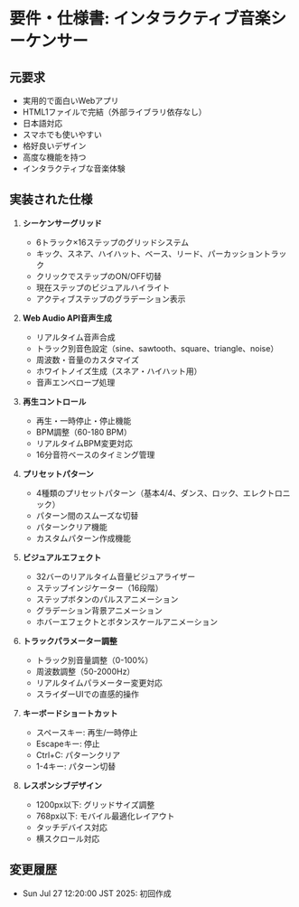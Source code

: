 # 要件・仕様書: インタラクティブ音楽シーケンサー

## 元要求
- 実用的で面白いWebアプリ
- HTML1ファイルで完結（外部ライブラリ依存なし）
- 日本語対応
- スマホでも使いやすい
- 格好良いデザイン
- 高度な機能を持つ
- インタラクティブな音楽体験

## 実装された仕様
1. **シーケンサーグリッド**
   - 6トラック×16ステップのグリッドシステム
   - キック、スネア、ハイハット、ベース、リード、パーカッショントラック
   - クリックでステップのON/OFF切替
   - 現在ステップのビジュアルハイライト
   - アクティブステップのグラデーション表示

2. **Web Audio API音声生成**
   - リアルタイム音声合成
   - トラック別音色設定（sine、sawtooth、square、triangle、noise）
   - 周波数・音量のカスタマイズ
   - ホワイトノイズ生成（スネア・ハイハット用）
   - 音声エンベロープ処理

3. **再生コントロール**
   - 再生・一時停止・停止機能
   - BPM調整（60-180 BPM）
   - リアルタイムBPM変更対応
   - 16分音符ベースのタイミング管理

4. **プリセットパターン**
   - 4種類のプリセットパターン（基本4/4、ダンス、ロック、エレクトロニック）
   - パターン間のスムーズな切替
   - パターンクリア機能
   - カスタムパターン作成機能

5. **ビジュアルエフェクト**
   - 32バーのリアルタイム音量ビジュアライザー
   - ステップインジケーター（16段階）
   - ステップボタンのパルスアニメーション
   - グラデーション背景アニメーション
   - ホバーエフェクトとボタンスケールアニメーション

6. **トラックパラメーター調整**
   - トラック別音量調整（0-100%）
   - 周波数調整（50-2000Hz）
   - リアルタイムパラメーター変更対応
   - スライダーUIでの直感的操作

7. **キーボードショートカット**
   - スペースキー: 再生/一時停止
   - Escapeキー: 停止
   - Ctrl+C: パターンクリア
   - 1-4キー: パターン切替

8. **レスポンシブデザイン**
   - 1200px以下: グリッドサイズ調整
   - 768px以下: モバイル最適化レイアウト
   - タッチデバイス対応
   - 横スクロール対応

## 変更履歴
- Sun Jul 27 12:20:00 JST 2025: 初回作成